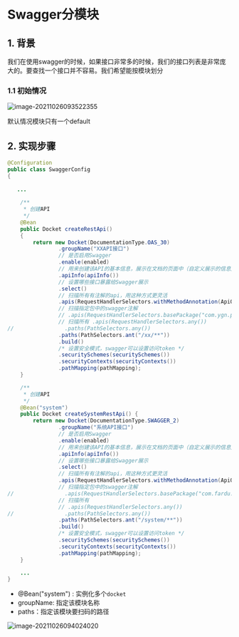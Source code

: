 # Swagger分模块

## 1. 背景

我们在使用swagger的时候，如果接口非常多的时候，我们的接口列表是非常庞大的。要查找一个接口并不容易。我们希望能按模块划分

### 1.1 初始情况

![image-20211026093522355](https://gitee.com/zszdevelop/blogimage/raw/master/image-20211026093522355.png)

默认情况模块只有一个default

## 2. 实现步骤

```java
@Configuration
public class SwaggerConfig
{
   
   ...
   
    /**
     * 创建API
     */
    @Bean
    public Docket createRestApi()
    {
        return new Docket(DocumentationType.OAS_30)
                .groupName("XXAPI接口")
                // 是否启用Swagger
                .enable(enabled)
                // 用来创建该API的基本信息，展示在文档的页面中（自定义展示的信息）
                .apiInfo(apiInfo())
                // 设置哪些接口暴露给Swagger展示
                .select()
                // 扫描所有有注解的api，用这种方式更灵活
                .apis(RequestHandlerSelectors.withMethodAnnotation(ApiOperation.class))
                // 扫描指定包中的swagger注解
                // .apis(RequestHandlerSelectors.basePackage("com.ygn.project.tool.swagger"))
                // 扫描所有 .apis(RequestHandlerSelectors.any())
//                .paths(PathSelectors.any())
                .paths(PathSelectors.ant("/xx/**"))
                .build()
                /* 设置安全模式，swagger可以设置访问token */
                .securitySchemes(securitySchemes())
                .securityContexts(securityContexts())
                .pathMapping(pathMapping);
    }

    /**
     * 创建API
     */
    @Bean("system")
    public Docket createSystemRestApi() {
        return new Docket(DocumentationType.SWAGGER_2)
                .groupName("系统API接口")
                // 是否启用Swagger
                .enable(enabled)
                // 用来创建该API的基本信息，展示在文档的页面中（自定义展示的信息）
                .apiInfo(apiInfo())
                // 设置哪些接口暴露给Swagger展示
                .select()
                // 扫描所有有注解的api，用这种方式更灵活
                .apis(RequestHandlerSelectors.withMethodAnnotation(ApiOperation.class))
                // 扫描指定包中的swagger注解
//                .apis(RequestHandlerSelectors.basePackage("com.fardu.jd"))
                // 扫描所有
                // .apis(RequestHandlerSelectors.any())
//                .paths(PathSelectors.any())
                .paths(PathSelectors.ant("/system/**"))
                .build()
                /* 设置安全模式，swagger可以设置访问token */
                .securitySchemes(securitySchemes())
                .securityContexts(securityContexts())
                .pathMapping(pathMapping);
    }

	...
}
```

- @Bean("system") : 实例化多个`docket`
- groupName:  指定该模块名称
- paths：指定该模块要扫码的路径

![image-20211026094024020](https://gitee.com/zszdevelop/blogimage/raw/master/image-20211026094024020.png)

